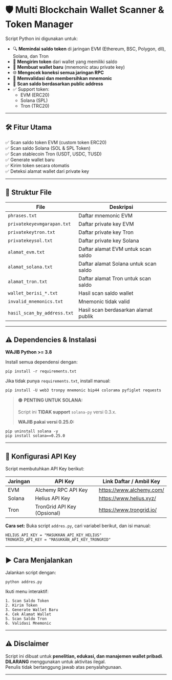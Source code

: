
# 🛡️ Multi Blockchain Wallet Scanner & Token Manager

Script Python ini digunakan untuk:
- 🔍 **Memindai saldo token** di jaringan EVM (Ethereum, BSC, Polygon, dll), Solana, dan Tron
- 🚀 **Mengirim token** dari wallet yang memiliki saldo
- 🧩 **Membuat wallet baru** (mnemonic atau private key)
- 🌐 **Mengecek koneksi semua jaringan RPC**
- 🧹 **Memvalidasi dan membersihkan mnemonic**
- 📄 **Scan saldo berdasarkan public address**
- ✅ Support token:
  - EVM (ERC20)
  - Solana (SPL)
  - Tron (TRC20)

---

## 🛠️ Fitur Utama

✅ Scan saldo token EVM (custom token ERC20)  
✅ Scan saldo Solana (SOL & SPL Token)  
✅ Scan stablecoin Tron (USDT, USDC, TUSD)  
✅ Generate wallet baru  
✅ Kirim token secara otomatis  
✅ Deteksi alamat wallet dari private key

---

## 📂 Struktur File

| File                                   | Deskripsi                                    |
|----------------------------------------|----------------------------------------------|
| `phrases.txt`                          | Daftar mnemonic EVM                         |
| `privatekeyevmgarapan.txt`             | Daftar private key EVM                      |
| `privatekeytron.txt`                   | Daftar private key Tron                     |
| `privatekeysol.txt`                    | Daftar private key Solana                   |
| `alamat_evm.txt`                       | Daftar alamat EVM untuk scan saldo          |
| `alamat_solana.txt`                    | Daftar alamat Solana untuk scan saldo       |
| `alamat_tron.txt`                      | Daftar alamat Tron untuk scan saldo         |
| `wallet_berisi_*.txt`                  | Hasil scan saldo wallet                     |
| `invalid_mnemonics.txt`                | Mnemonic tidak valid                        |
| `hasil_scan_by_address.txt`            | Hasil scan berdasarkan alamat publik        |

---

## ⚠️ Dependencies & Instalasi

**WAJIB Python >= 3.8**

Install semua dependensi dengan:

```
pip install -r requirements.txt
```

Jika tidak punya `requirements.txt`, install manual:

```
pip install -U web3 tronpy mnemonic bip44 colorama pyfiglet requests
```

> 🟠 **PENTING UNTUK SOLANA:**
>
> Script ini **TIDAK support** `solana-py` versi 0.3.x.
>
> **WAJIB pakai versi 0.25.0:**

```
pip uninstall solana -y
pip install solana==0.25.0
```

---

## 🔑 Konfigurasi API Key

Script membutuhkan API Key berikut:

| Jaringan     | API Key                               | Link Daftar / Ambil Key                                     |
|--------------|---------------------------------------|------------------------------------------------------------|
| EVM          | Alchemy RPC API Key                  | https://www.alchemy.com/                                   |
| Solana       | Helius API Key                       | https://www.helius.xyz/                                    |
| Tron         | TronGrid API Key (Opsional)          | https://www.trongrid.io/                                   |

**Cara set:**
Buka script `addres.py`, cari variabel berikut, dan isi manual:

```
HELIUS_API_KEY = "MASUKKAN_API_KEY_HELIUS"
TRONGRID_API_KEY = "MASUKKAN_API_KEY_TRONGRID"
```

---

## ▶️ Cara Menjalankan

Jalankan script dengan:

```
python addres.py
```

Ikuti menu interaktif:

```
1. Scan Saldo Token
2. Kirim Token
3. Generate Wallet Baru
4. Cek Alamat Wallet
5. Scan Saldo Tron
6. Validasi Mnemonic
```

---

## ⚠️ Disclaimer

Script ini dibuat untuk **penelitian, edukasi, dan manajemen wallet pribadi**.  
**DILARANG** menggunakan untuk aktivitas ilegal.  
Penulis tidak bertanggung jawab atas penyalahgunaan.

---
